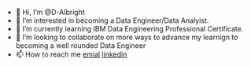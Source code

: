 - 👋 Hi, I’m @D-Albright
- 👀 I’m interested in becoming a Data Engineer/Data Analyist.
- 🌱 I’m currently learning IBM Data Engineering Professional Certificate.
- 💞️ I’m looking to collaborate on more ways to advance my learnign to becoming a well rounded Data Engineer
- 📫 How to reach me [emial](derekalbright7761@gmail.com) [linkedin](https://www.linkedin.com/in/derek-albright-2b185b290) 

<!---
D-Albright/D-Albright is a ✨ special ✨ repository because its `README.md` (this file) appears on your GitHub profile.
You can click the Preview link to take a look at your changes.
--->
